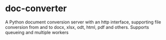 # doc-converter
A Python document conversion server with an http interface, supporting file conversion from and to docx, xlsx, odt, html, pdf and others. Supports queueing and multiple workers

